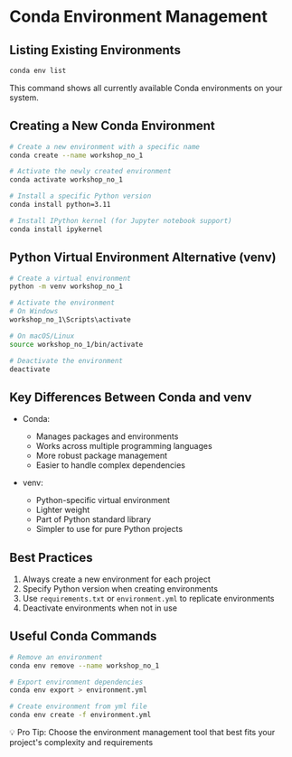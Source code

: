 # Conda Environment Management

## Listing Existing Environments
```bash
conda env list
```
This command shows all currently available Conda environments on your system.

## Creating a New Conda Environment
```bash
# Create a new environment with a specific name
conda create --name workshop_no_1

# Activate the newly created environment
conda activate workshop_no_1

# Install a specific Python version
conda install python=3.11

# Install IPython kernel (for Jupyter notebook support)
conda install ipykernel
```

## Python Virtual Environment Alternative (venv)
```bash
# Create a virtual environment
python -m venv workshop_no_1

# Activate the environment
# On Windows
workshop_no_1\Scripts\activate

# On macOS/Linux
source workshop_no_1/bin/activate

# Deactivate the environment
deactivate
```

## Key Differences Between Conda and venv
- Conda: 
  - Manages packages and environments
  - Works across multiple programming languages
  - More robust package management
  - Easier to handle complex dependencies

- venv:
  - Python-specific virtual environment
  - Lighter weight
  - Part of Python standard library
  - Simpler to use for pure Python projects

## Best Practices
1. Always create a new environment for each project
2. Specify Python version when creating environments
3. Use `requirements.txt` or `environment.yml` to replicate environments
4. Deactivate environments when not in use

## Useful Conda Commands
```bash
# Remove an environment
conda env remove --name workshop_no_1

# Export environment dependencies
conda env export > environment.yml

# Create environment from yml file
conda env create -f environment.yml
```

💡 Pro Tip: Choose the environment management tool that best fits your project's complexity and requirements